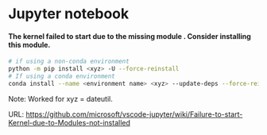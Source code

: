 # Jupyter notebook 

#### The kernel failed to start due to the missing module <xyz>. Consider installing this module.

```bash
# if using a non-conda environment
python -m pip install <xyz> -U --force-reinstall
# If using a conda environment
conda install --name <environment name> <xyz> --update-deps --force-reinstall
```

Note: Worked for xyz = dateutil. 

URL: https://github.com/microsoft/vscode-jupyter/wiki/Failure-to-start-Kernel-due-to-Modules-not-installed